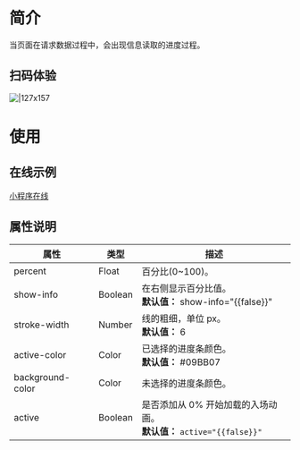 # 简介

当页面在请求数据过程中，会出现信息读取的进度过程。

## 扫码体验

![|127x157](https://gw.alipayobjects.com/zos/skylark/97c38fce-1453-4d80-b1e0-c35812f56167/2018/jpeg/6df7d4cf-70e6-438f-b8c4-ef613de4005e.jpeg#align=left&display=inline&height=157&margin=%5Bobject%20Object%5D&originHeight=1906&originWidth=1540&status=done&style=none&width=127)

# 使用

## 在线示例

[小程序在线](https://opendocs.alipay.com/openbox/mini/opendocs/basic-component?view=preview&defaultPage=pages/progress/index&defaultOpenedFiles=pages/progress/index&theme=light)

## 属性说明

| **属性** | **类型** | **描述** |
| --- | --- | --- |
| percent | Float | 百分比(0~100)。 |
| show-info | Boolean | 在右侧显示百分比值。<br />**默认值：** show-info="{{false}}" |
| stroke-width | Number | 线的粗细，单位 px。<br />**默认值：** 6 |
| active-color | Color | 已选择的进度条颜色。<br />**默认值：** #09BB07 |
| background-color | Color | 未选择的进度条颜色。 |
| active | Boolean | 是否添加从 0% 开始加载的入场动画。<br />**默认值：** `active="{{false}}"` |

